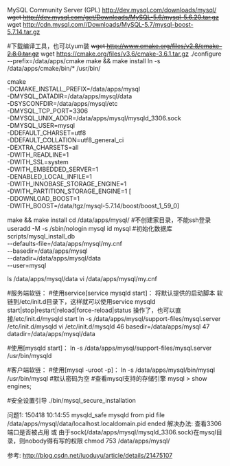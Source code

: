 MySQL Community Server (GPL)
http://dev.mysql.com/downloads/mysql/
<del>wget http://dev.mysql.com/get/Downloads/MySQL-5.6/mysql-5.6.20.tar.gz</del>
wget http://cdn.mysql.com//Downloads/MySQL-5.7/mysql-boost-5.7.14.tar.gz

#下载编译工具，也可以yum装
<del>wget http://www.cmake.org/files/v2.8/cmake-2.8.0.tar.gz</del>
wget https://cmake.org/files/v3.6/cmake-3.6.1.tar.gz
./configure --prefix=/data/apps/cmake
make && make install
ln -s /data/apps/cmake/bin/* /usr/bin/

cmake \
-DCMAKE_INSTALL_PREFIX=/data/apps/mysql \
-DMYSQL_DATADIR=/data/apps/mysql/data \
-DSYSCONFDIR=/data/apps/mysql/etc \
-DMYSQL_TCP_PORT=3306 \
-DMYSQL_UNIX_ADDR=/data/apps/mysql/mysqld_3306.sock \
-DMYSQL_USER=mysql \
-DDEFAULT_CHARSET=utf8 \
-DDEFAULT_COLLATION=utf8_general_ci \
-DEXTRA_CHARSETS=all \
-DWITH_READLINE=1 \
-DWITH_SSL=system \
-DWITH_EMBEDDED_SERVER=1 \
-DENABLED_LOCAL_INFILE=1 \
-DWITH_INNOBASE_STORAGE_ENGINE=1 \
-DWITH_PARTITION_STORAGE_ENGINE=1 [\
-DDOWNLOAD_BOOST=1 \
-DWITH_BOOST=/data/tgz/mysql-5.7.14/boost/boost_1_59_0]

make && make install
cd /data/apps/mysql/
#不创建家目录，不能ssh登录
useradd -M -s /sbin/nologin mysql
id mysql
#初始化数据库
scripts/mysql_install_db \
--defaults-file=/data/apps/mysql/my.cnf \
--basedir=/data/apps/mysql \
--datadir=/data/apps/mysql/data \
--user=mysql

ls /data/apps/mysql/data
vi /data/apps/mysql/my.cnf


#服务端软链：
#使用service[service mysqld start]：
将默认提供的启动脚本 软链到/etc/init.d目录下，这样就可以使用service mysqld start|stop|restart|reload|force-reload|status 操作了，也可以直接/etc/init.d/mysqld start
ln -s /data/apps/mysql/support-files/mysql.server /etc/init.d/mysqld
vi /etc/init.d/mysqld
46 basedir=/data/apps/mysql
47 datadir=/data/apps/mysql/data

#使用[mysqld start]：
ln -s /data/apps/mysql/support-files/mysql.server /usr/bin/mysqld

#客户端软链：
#使用[mysql -uroot -p]：
ln -s /data/apps/mysql/bin/mysql /usr/bin/mysql
#默认密码为空
#查看mysql支持的存储引擎
mysql > show engines;

#安全设置引导
./bin/mysql_secure_installation 

问题1:
150418 10:14:55 mysqld_safe mysqld from pid file /data/apps/mysql/data/localhost.localdomain.pid ended
解决办法:
查看3306端口是否被占用
或
由于sock(/data/apps/mysql/mysqld_3306.sock)在mysql目录，则nobody得有写的权限
chmod 753 /data/apps/mysql/


参考:
http://blog.csdn.net/luoduyu/article/details/21475107